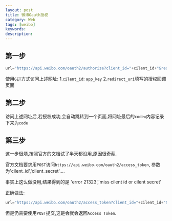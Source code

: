 ```yaml
---
layout: post
title: 微博Oauth授权
category: Web
tags: [weibo]
keywords:
description:
---
```


## 第一步
```python
url="https://api.weibo.com/oauth2/authorize?client_id="+cilent_id+"&response_type=code&redirect_uri="+redirect_uri
```

使用`GET`方式访问上述网址:
1.`cilent_id`: `app_key`
2.`redirect_uri`填写的授权回调页面
## 第二步

访问上述网址后,若授权成功,会自动跳转到一个页面,将网址最后的`code=`内容记录下来为`code`

## 第三步

这一步很烦,按照官方的文档试了半天都没用,原因很奇葩.

官方文档要求用`POST`访问`https://api.weibo.com/oauth2/access_token`, 参数为'cilent_id','cilent_secret'....

事实上这么做没用,结果得到的是 'error 21323','miss cilent id or cilent secret'


正确做法:

```python
url="https://api.weibo.com/oauth2/access_token?client_id="+cilent_id+"&client_secret="+cilent_secret+"&grant_type=authorization_code&redirect_uri="+redirect_uri+"&code="+code
```

但是仍需要使用`POST`提交,这是会就会返回`Access Token`.
